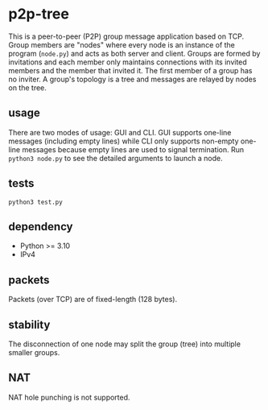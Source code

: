 # p2p-tree

This is a peer-to-peer (P2P) group message application based on TCP.
Group members are "nodes" where every node is an instance
of the program (`node.py`) and acts as both server and client.
Groups are formed by invitations and each member only maintains
connections with its invited members and the member that invited it.
The first member of a group has no inviter.
A group's topology is a tree and messages are relayed by nodes on the tree.

## usage

There are two modes of usage: GUI and CLI.
GUI supports one-line messages (including empty lines)
while CLI only supports non-empty one-line messages
because empty lines are used to signal termination.
Run `python3 node.py` to see the detailed arguments to launch a node.

## tests

`python3 test.py`

## dependency

+ Python >= 3.10
+ IPv4

## packets

Packets (over TCP) are of fixed-length (128 bytes).

## stability

The disconnection of one node may split the group (tree)
into multiple smaller groups.

## NAT

NAT hole punching is not supported.
